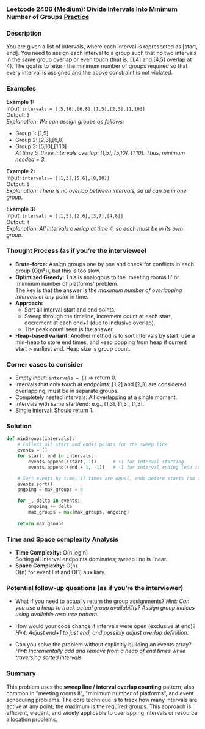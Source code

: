 ### Leetcode 2406 (Medium): Divide Intervals Into Minimum Number of Groups [Practice](https://leetcode.com/problems/divide-intervals-into-minimum-number-of-groups)

### Description  
You are given a list of intervals, where each interval is represented as [start, end]. You need to assign each interval to a group such that no two intervals in the same group overlap or even touch (that is, [1,4] and [4,5] overlap at 4). The goal is to return the minimum number of groups required so that every interval is assigned and the above constraint is not violated.

### Examples  

**Example 1:**  
Input: `intervals = [[5,10],[6,8],[1,5],[2,3],[1,10]]`  
Output: `3`  
*Explanation: We can assign groups as follows:*
- Group 1: [1,5]
- Group 2: [2,3],[6,8]
- Group 3: [5,10],[1,10]  
*At time 5, three intervals overlap: [1,5], [5,10], [1,10]. Thus, minimum needed = 3.*

**Example 2:**  
Input: `intervals = [[1,3],[5,6],[8,10]]`  
Output: `1`  
*Explanation: There is no overlap between intervals, so all can be in one group.*

**Example 3:**  
Input: `intervals = [[1,5],[2,6],[3,7],[4,8]]`  
Output: `4`  
*Explanation: All intervals overlap at time 4, so each must be in its own group.*


### Thought Process (as if you’re the interviewee)  
- **Brute-force:** Assign groups one by one and check for conflicts in each group (O(n²)), but this is too slow.
- **Optimized Greedy:** This is analogous to the 'meeting rooms II' or 'minimum number of platforms' problem.  
  The key is that the answer is the *maximum number of overlapping intervals at any point* in time.
- **Approach:**  
  - Sort all interval start and end points.
  - Sweep through the timeline, increment count at each start, decrement at each end+1 (due to inclusive overlap).
  - The peak count seen is the answer.
- **Heap-based variant:** Another method is to sort intervals by start, use a min-heap to store end times, and keep popping from heap if current start > earliest end. Heap size is group count.

### Corner cases to consider  
- Empty input: `intervals = []` ⇒ return 0.
- Intervals that only touch at endpoints: [1,2] and [2,3] are considered overlapping, must be in separate groups.
- Completely nested intervals: All overlapping at a single moment.
- Intervals with same start/end: e.g., [1,3], [1,3], [1,3].
- Single interval: Should return 1.

### Solution

```python
def minGroups(intervals):
    # Collect all start and end+1 points for the sweep line
    events = []
    for start, end in intervals:
        events.append((start, 1))      # +1 for interval starting
        events.append((end + 1, -1))   # -1 for interval ending (end is inclusive)

    # Sort events by time; if times are equal, ends before starts (so that overlapping is correct)
    events.sort()
    ongoing = max_groups = 0

    for _, delta in events:
        ongoing += delta
        max_groups = max(max_groups, ongoing)
    
    return max_groups
```

### Time and Space complexity Analysis  

- **Time Complexity:** O(n log n)  
  Sorting all interval endpoints dominates; sweep line is linear.
- **Space Complexity:** O(n)  
  O(n) for event list and O(1) auxiliary.

### Potential follow-up questions (as if you’re the interviewer)  

- What if you need to actually return the group assignments?
  *Hint: Can you use a heap to track actual group availability? Assign group indices using available resource pattern.*
  
- How would your code change if intervals were open (exclusive at end)?
  *Hint: Adjust end+1 to just end, and possibly adjust overlap definition.*

- Can you solve the problem without explicitly building an events array?
  *Hint: Incrementally add and remove from a heap of end times while traversing sorted intervals.*

### Summary
This problem uses the **sweep line / interval overlap counting** pattern, also common in "meeting rooms II", "minimum number of platforms", and event scheduling problems. The core technique is to track how many intervals are active at any point; the maximum is the required groups. This approach is efficient, elegant, and widely applicable to overlapping intervals or resource allocation problems.